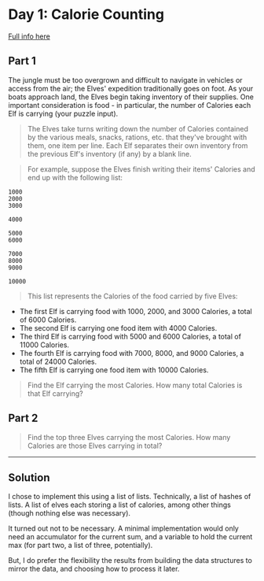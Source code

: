 # Day 1: Calorie Counting

[Full info here](https://adventofcode.com/2022/day/1)

## Part 1

The jungle must be too overgrown and difficult to navigate in vehicles or access
from the air; the Elves' expedition traditionally goes on foot. As your boats
approach land, the Elves begin taking inventory of their supplies. One important
consideration is food - in particular, the number of Calories each Elf is
carrying (your puzzle input).

>The Elves take turns writing down the number of Calories contained by the
various meals, snacks, rations, etc. that they've brought with them, one item
per line. Each Elf separates their own inventory from the previous Elf's
inventory (if any) by a blank line.

>For example, suppose the Elves finish writing their items' Calories and end up
with the following list:
```
1000
2000
3000

4000

5000
6000

7000
8000
9000

10000
```
>This list represents the Calories of the food carried by five Elves:
- The first Elf is carrying food with 1000, 2000, and 3000 Calories, a total of 6000 Calories.
- The second Elf is carrying one food item with 4000 Calories.
- The third Elf is carrying food with 5000 and 6000 Calories, a total of 11000 Calories.
- The fourth Elf is carrying food with 7000, 8000, and 9000 Calories, a total of 24000 Calories.
- The fifth Elf is carrying one food item with 10000 Calories.

>Find the Elf carrying the most Calories. How many total Calories is that Elf
carrying?

## Part 2

>Find the top three Elves carrying the most Calories. How many Calories are
>those Elves carrying in total?

---

## Solution

I chose to implement this using a list of lists. Technically, a list of hashes of lists. A list
of elves each storing a list of calories, among other things (though nothing else was necessary).

It turned out not to be necessary. A minimal implementation would only need an accumulator for the
current sum, and a variable to hold the current max (for part two, a list of three, potentially).

But, I do prefer the flexibility the results from building the data structures to mirror the data,
and choosing how to process it later.
